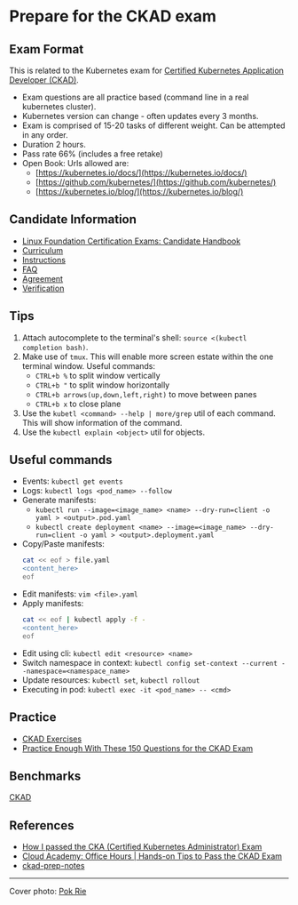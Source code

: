 # Prepare for the CKAD exam

## Exam Format

This is related to the Kubernetes exam for [Certified Kubernetes Application Developer (CKAD)](https://www.cncf.io/certification/ckad/).

* Exam questions are all practice based (command line in a real kubernetes cluster).
* Kubernetes version can change - often updates every 3 months.
* Exam is comprised of 15-20 tasks of different weight. Can be attempted in any order.
* Duration 2 hours.
* Pass rate 66% (includes a free retake)
* Open Book: Urls allowed are:
    * [https://kubernetes.io/docs/](https://kubernetes.io/docs/)
    * [https://github.com/kubernetes/](https://github.com/kubernetes/)
    * [https://kubernetes.io/blog/](https://kubernetes.io/blog/)

## Candidate Information

* [Linux Foundation Certification Exams: Candidate Handbook](https://docs.linuxfoundation.org/tc-docs/certification/lf-candidate-handbook)
* [Curriculum](https://github.com/cncf/curriculum)
* [Instructions](https://docs.linuxfoundation.org/tc-docs/certification/tips-cka-and-ckad)
* [FAQ](https://docs.linuxfoundation.org/tc-docs/certification/faq-cka-ckad-cks)
* [Agreement](https://docs.linuxfoundation.org/tc-docs/certification/lf-cert-agreement/)
* [Verification](https://training.linuxfoundation.org/certification/verify/)

## Tips

1. Attach autocomplete to the terminal's shell: `source <(kubectl completion bash)`.
2. Make use of `tmux`. This will enable more screen estate within the one terminal window.
   Useful commands: 
    * `CTRL+b %` to split window vertically
    * `CTRL+b "` to split window horizontally
    * `CTRL+b arrows(up,down,left,right)` to move between panes
    * `CTRL+b x` to close plane
3. Use the `kubetl <command> --help | more/grep` util of each command. This will show information of the command.
4. Use the `kubectl explain <object>` util for objects.

## Useful commands

* Events: `kubectl get events`
* Logs: `kubectl logs <pod_name> --follow`
* Generate manifests: 
    * `kubectl run --image=<image_name> <name> --dry-run=client -o yaml > <output>.pod.yaml`
    * `kubectl create deployment <name> --image=<image_name> --dry-run=client -o yaml > <output>.deployment.yaml`
* Copy/Paste manifests:
    ```bash
    cat << eof > file.yaml
    <content_here>
    eof
    ```
* Edit manifests: `vim <file>.yaml`
* Apply manifests: 
    ```bash
    cat << eof | kubectl apply -f -
    <content_here>
    eof
    ```
* Edit using cli: `kubectl edit <resource> <name>`
* Switch namespace in context: `kubectl config set-context --current --namespace=<namespace_name>`
* Update resources: `kubectl set`, `kubectl rollout`
* Executing in pod: `kubectl exec -it <pod_name> -- <cmd>`

## Practice

* [CKAD Exercises](https://github.com/dgkanatsios/CKAD-exercises)
* [Practice Enough With These 150 Questions for the CKAD Exam](https://medium.com/bb-tutorials-and-thoughts/practice-enough-with-these-questions-for-the-ckad-exam-2f42d1228552)

## Benchmarks

[CKAD](https://raw.githubusercontent.com/nichelia/posts/main/assets/prepare-for-the-ckad-exam/CKAD_benchmarks.html)

## References

* [How I passed the CKA (Certified Kubernetes Administrator) Exam](https://medium.com/platformer-blog/how-i-passed-the-cka-certified-kubernetes-administrator-exam-8943aa24d71d)
* [Cloud Academy: Office Hours | Hands-on Tips to Pass the CKAD Exam](https://www.youtube.com/watch?v=L6K_8dOFR5w&t=1186s)
* [ckad-prep-notes](https://github.com/twajr/ckad-prep-notes)

---
Cover photo: [Pok Rie](https://www.pexels.com/photo/aerial-view-of-boat-pulling-big-shipment-platform-on-seawater-5281711/)
